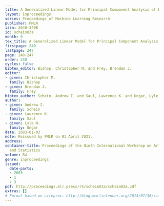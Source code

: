 ```yaml
---
title: A Generalized Linear Model for Principal Component Analysis of Binary Data
layout: inproceedings
series: Proceedings of Machine Learning Research
publisher: PMLR
issn: 2640-3498
id: schein03a
month: 0
tex_title: A Generalized Linear Model for Principal Component Analysis of Binary Data
firstpage: 240
lastpage: 247
page: 240-247
order: 240
cycles: false
bibtex_editor: Bishop, Christopher M. and Frey, Brendan J.
editor:
- given: Christopher M.
  family: Bishop
- given: Brendan J.
  family: Frey
bibtex_author: Schein, Andrew I. and Saul, Lawrence K. and Ungar, Lyle H.
author:
- given: Andrew I.
  family: Schein
- given: Lawrence K.
  family: Saul
- given: Lyle H.
  family: Ungar
date: 2003-01-03
note: Reissued by PMLR on 01 April 2021.
address:
container-title: Proceedings of the Ninth International Workshop on Artificial Intelligence
  and Statistics
volume: R4
genre: inproceedings
issued:
  date-parts:
  - 2003
  - 1
  - 3
pdf: http://proceedings.mlr.press/r4/schein03a/schein03a.pdf
extras: []
# Format based on citeproc: http://blog.martinfenner.org/2013/07/30/citeproc-yaml-for-bibliographies/
---
```

